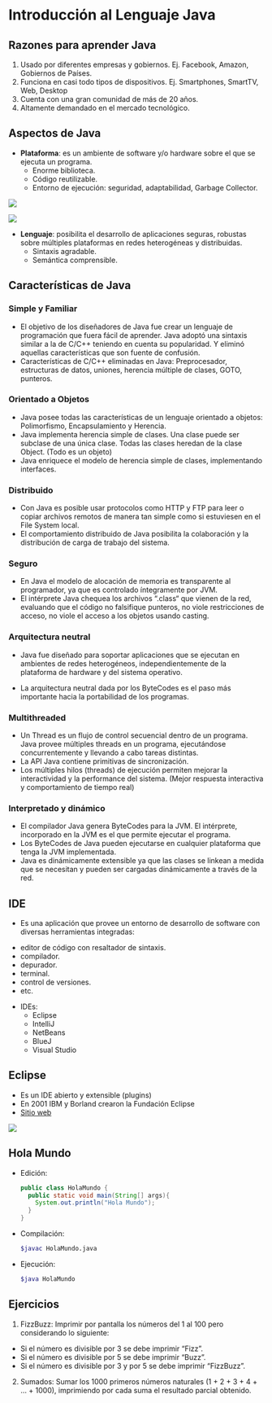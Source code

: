 # Introducción al Lenguaje Java

## Razones para aprender Java

1. Usado por diferentes empresas y gobiernos. Ej. Facebook, Amazon, Gobiernos de Países.
1. Funciona en casi todo tipos de dispositivos. Ej. Smartphones, SmartTV, Web, Desktop
1. Cuenta con una gran comunidad de más de 20 años.
1. Altamente demandado en el mercado tecnológico.

## Aspectos de Java

* **Plataforma**: es un ambiente de software y/o hardware sobre el que se ejecuta un programa.
  + Enorme biblioteca.
  + Código reutilizable.
  + Entorno de ejecución: seguridad, adaptabilidad, Garbage Collector.

![](img/plataforma.png)

![](img/funcionamiento.png)


* **Lenguaje**: posibilita el desarrollo de aplicaciones seguras, robustas sobre múltiples plataformas en redes heterogéneas y distribuidas.
  + Sintaxis agradable.
  + Semántica comprensible.

## Características de Java

### Simple y Familiar

* El objetivo de los diseñadores de Java fue crear un lenguaje de programación que fuera fácil de aprender. Java adoptó una sintaxis similar a la de C/C++ teniendo en cuenta su popularidad. Y eliminó aquellas características que son fuente de confusión.
* Características de C/C++ eliminadas en Java: Preprocesador,  estructuras de datos,  uniones, herencia múltiple de clases,  GOTO,  punteros.

###  Orientado a Objetos

* Java posee todas las características de un lenguaje orientado a objetos: Polimorfismo, Encapsulamiento y Herencia.
* Java implementa herencia simple de clases. Una clase puede ser subclase de una única clase. Todas las clases heredan de la clase Object. (Todo es un objeto)
* Java enriquece el modelo de herencia simple de clases, implementando interfaces.

### Distribuido

* Con Java es posible usar protocolos como HTTP y FTP para leer o copiar archivos remotos de manera tan simple como si estuviesen en el File System local.
* El comportamiento distribuido de Java posibilita la colaboración y la distribución de carga de trabajo del sistema. 

### Seguro

* En Java el modelo de alocación de memoria es transparente al programador, ya que es controlado íntegramente por JVM.
* El intérprete Java chequea los archivos “.class“ que vienen de la red, evaluando que el código no falsifique punteros,  no viole restricciones de acceso, no viole el acceso a los objetos usando casting.

### Arquitectura neutral

* Java fue diseñado para soportar aplicaciones que se ejecutan en ambientes de redes heterogéneos, independientemente de la plataforma de hardware y del sistema operativo.

* La arquitectura neutral dada por los ByteCodes es el paso más importante hacia la portabilidad de los programas.

### Multithreaded

* Un Thread es un flujo de control secuencial dentro de un programa. Java provee múltiples threads en un programa, ejecutándose concurrentemente y llevando a cabo tareas distintas.
* La API Java contiene primitivas de sincronización.
* Los múltiples hilos (threads) de ejecución permiten mejorar la interactividad y la performance del sistema. (Mejor respuesta interactiva y comportamiento de tiempo real)

### Interpretado y dinámico

* El compilador Java genera ByteCodes para la JVM. El intérprete, incorporado en la JVM es el que permite ejecutar el programa.
* Los ByteCodes de Java pueden ejecutarse en cualquier plataforma que tenga la JVM implementada.
* Java es dinámicamente extensible ya que las clases se linkean a medida que se necesitan y pueden ser cargadas dinámicamente a través de la red.

## IDE

* Es una aplicación que provee un entorno de desarrollo de software con diversas herramientas integradas:
 + editor de código con resaltador de sintaxis.
 + compilador.
 + depurador.
 + terminal.
 + control de versiones.
 + etc.

* IDEs:
  + Eclipse
  + IntelliJ
  + NetBeans
  + BlueJ
  + Visual Studio

## Eclipse

* Es un IDE abierto y extensible (plugins)
* En 2001 IBM y Borland crearon la Fundación Eclipse
* [Sitio web](www.eclipse.org)

![](img/eclipse.png)

## Hola Mundo

* Edición: 

  ```java
  public class HolaMundo {
    public static void main(String[] args){
      System.out.println("Hola Mundo");
    }
  }
  ```

* Compilación:

  ```sh
  $javac HolaMundo.java
  ```

* Ejecución:

  ```sh
  $java HolaMundo
  ```

## Ejercicios

1. FizzBuzz: Imprimir por pantalla los números del 1 al 100 pero considerando lo siguiente:
  + Si el número es divisible por 3 se debe imprimir “Fizz”.
  + Si el número es divisible por 5 se debe imprimir “Buzz”.
  + Si el número es divisible por 3 y por 5 se debe imprimir “FizzBuzz”.

2) Sumados: Sumar los 1000 primeros números naturales (1 + 2 + 3 + 4 + … + 1000), imprimiendo por cada suma el resultado parcial obtenido. 
